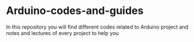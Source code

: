 # Arduino-codes-and-guides
In this repository you will find different codes related to Arduino project  and notes and lectures of every project to help you
